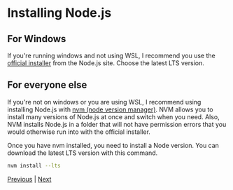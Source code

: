 # Installing Node.js

## For Windows

If you're running windows and not using WSL, I recommend you use the [official installer](https://nodejs.org/en/) from the Node.js site. Choose the latest LTS version.

## For everyone else

If you're not on windows or you are using WSL, I recommend using installing Node.js with [nvm (node version manager)](https://github.com/nvm-sh/nvm). NVM allows you to install many versions of Node.js at once and switch when you need. Also, NVM installs Node.js in a folder that will not have permission errors that you would otherwise run into with the official installer.

Once you have nvm installed, you need to install a Node version. You can download the latest LTS version with this command.

```bash
nvm install --lts
```

[Previous](./01.what-is-nodejs.md) | [Next](03.executing-node.md)
